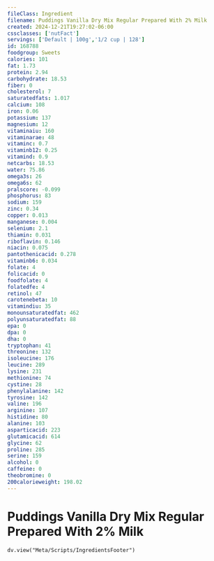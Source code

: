 ```yaml
---
fileClass: Ingredient
filename: Puddings Vanilla Dry Mix Regular Prepared With 2% Milk
created: 2024-12-21T19:27:02-06:00
cssclasses: ['nutFact']
servings: ['Default | 100g','1/2 cup | 128']
id: 168788
foodgroup: Sweets
calories: 101
fat: 1.73
protein: 2.94
carbohydrate: 18.53
fiber: 0
cholesterol: 7
saturatedfats: 1.017
calcium: 108
iron: 0.06
potassium: 137
magnesium: 12
vitaminaiu: 160
vitaminarae: 48
vitaminc: 0.7
vitaminb12: 0.25
vitamind: 0.9
netcarbs: 18.53
water: 75.86
omega3s: 26
omega6s: 62
pralscore: -0.099
phosphorus: 83
sodium: 159
zinc: 0.34
copper: 0.013
manganese: 0.004
selenium: 2.1
thiamin: 0.031
riboflavin: 0.146
niacin: 0.075
pantothenicacid: 0.278
vitaminb6: 0.034
folate: 4
folicacid: 0
foodfolate: 4
folatedfe: 4
retinol: 47
carotenebeta: 10
vitamindiu: 35
monounsaturatedfat: 462
polyunsaturatedfat: 88
epa: 0
dpa: 0
dha: 0
tryptophan: 41
threonine: 132
isoleucine: 176
leucine: 289
lysine: 231
methionine: 74
cystine: 28
phenylalanine: 142
tyrosine: 142
valine: 196
arginine: 107
histidine: 80
alanine: 103
asparticacid: 223
glutamicacid: 614
glycine: 62
proline: 285
serine: 159
alcohol: 0
caffeine: 0
theobromine: 0
200calorieweight: 198.02
---
```


# Puddings Vanilla Dry Mix Regular Prepared With 2% Milk

```dataviewjs
dv.view("Meta/Scripts/IngredientsFooter")
```